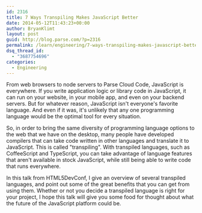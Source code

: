```yaml
---
id: 2316
title: 7 Ways Transpiling Makes JavaScript Better
date: 2014-05-12T11:43:23+00:00
author: BryanKlimt
layout: post
guid: http://blog.parse.com/?p=2316
permalink: /learn/engineering/7-ways-transpiling-makes-javascript-better/
dsq_thread_id:
  - "3687754696"
categories:
  - Engineering
---
```

From web browsers to node servers to Parse Cloud Code, JavaScript is everywhere. If you write application logic or library code in JavaScript, it can run on your website, in your mobile app, and even on your backend servers. But for whatever reason, JavaScript isn't everyone's favorite language. And even if it was, it's unlikely that any one programming language would be the optimal tool for every situation.

So, in order to bring the same diversity of programming language options to the web that we have on the desktop, many people have developed compilers that can take code written in other languages and translate it to JavaScript. This is called "transpiling". With transpiled languages, such as CoffeeScript and TypeScript, you can take advantage of language features that aren't available in stock JavaScript, while still being able to write code that runs everywhere.

In this talk from HTML5DevConf, I give an overview of several transpiled languages, and point out some of the great benefits that you can get from using them. Whether or not you decide a transpiled language is right for your project, I hope this talk will give you some food for thought about what the future of the JavaScript platform could be.